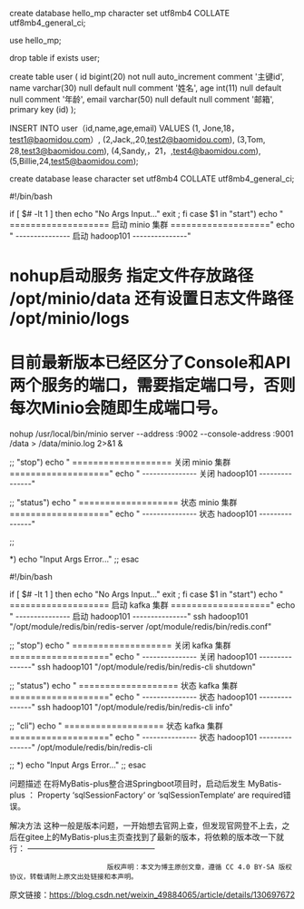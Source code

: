 create database hello_mp character set utf8mb4 COLLATE utf8mb4_general_ci;

use hello_mp;

drop table if exists user;

create table user
(
    id bigint(20) not null auto_increment comment '主键id',
    name varchar(30) null default null comment '姓名',
    age int(11) null default null comment '年龄',
    email varchar(50) null default null comment '邮箱',
    primary key (id)
);


INSERT INTO user（id,name,age,email)
VALUES
(1, Jone,18，test1@baomidou.com）,
(2,Jack,,20,test2@baomidou.com),
(3,Tom, 28,test3@baomidou.com),
(4,Sandy,，21，,test4@baomidou.com),
(5,Billie,24,test5@baomidou.com);


create database lease character set utf8mb4 COLLATE utf8mb4_general_ci;



#!/bin/bash

if [ $# -lt 1 ]
then
echo "No Args Input..."
exit ;
fi
case $1 in
"start")
echo " =================== 启动 minio 集群 ==================="
echo " --------------- 启动 hadoop101 ---------------"
# nohup启动服务 指定文件存放路径 /opt/minio/data 还有设置日志文件路径 /opt/minio/logs
# 目前最新版本已经区分了Console和API两个服务的端口，需要指定端口号，否则每次Minio会随即生成端口号。
nohup /usr/local/bin/minio server --address :9002 --console-address :9001 /data > /data/minio.log 2>&1 &

;;
"stop")
echo " =================== 关闭 minio 集群 ==================="
echo " --------------- 关闭 hadoop101 ---------------"


;;
"status")
echo " =================== 状态 minio 集群 ==================="
echo " --------------- 状态 hadoop101 ---------------"


;;

*)
echo "Input Args Error..."
;;
esac



#!/bin/bash

if [ $# -lt 1 ]
then
echo "No Args Input..."
exit ;
fi
case $1 in
"start")
echo " =================== 启动 kafka 集群 ==================="
echo " --------------- 启动 hadoop101 ---------------"
ssh hadoop101 "/opt/module/redis/bin/redis-server /opt/module/redis/bin/redis.conf"

;;
"stop")
echo " =================== 关闭 kafka 集群 ==================="
echo " --------------- 关闭 hadoop101 ---------------"
ssh hadoop101 "/opt/module/redis/bin/redis-cli shutdown"

;;
"status")
echo " =================== 状态 kafka 集群 ==================="
echo " --------------- 状态 hadoop101 ---------------"
ssh hadoop101 "/opt/module/redis/bin/redis-cli info"

;;
"cli")
echo " =================== 状态 kafka 集群 ==================="
echo " --------------- 状态 hadoop101 ---------------"
/opt/module/redis/bin/redis-cli

;;
*)
echo "Input Args Error..."
;;
esac



问题描述
在将MyBatis-plus整合进Springboot项目时，启动后发生 MyBatis-plus ： Property ‘sqlSessionFactory‘ or ‘sqlSessionTemplate‘ are required错误。

解决方法
这种一般是版本问题，一开始想去官网上查，但发现官网登不上去，之后在gitee上的MyBatis-plus主页查找到了最新的版本，将依赖的版本改一下就行：
————————————————

                            版权声明：本文为博主原创文章，遵循 CC 4.0 BY-SA 版权协议，转载请附上原文出处链接和本声明。

原文链接：https://blog.csdn.net/weixin_49884065/article/details/130697672